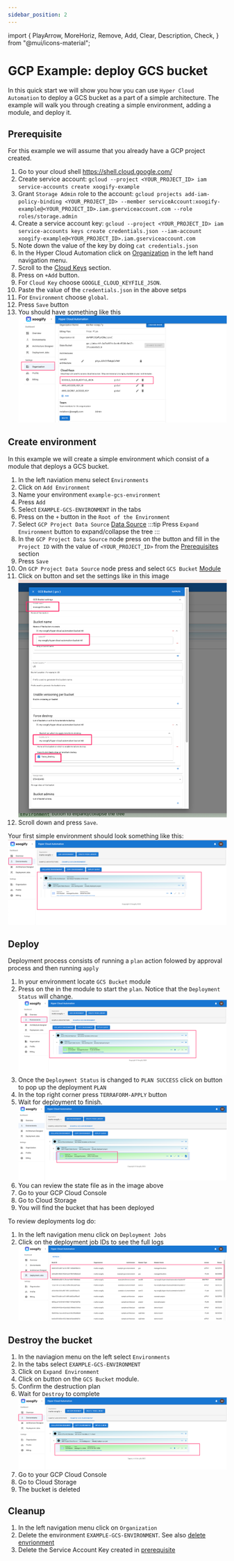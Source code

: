 ```yaml
---
sidebar_position: 2
---
```


import {
PlayArrow,
MoreHoriz,
Remove,
Add,
Clear,
Description,
Check,
} from "@mui/icons-material";

# GCP Example: deploy GCS bucket

In this quick start we will show you how you can use `Hyper Cloud Automation` to deploy a GCS bucket as a part of a simple architecture. The example will walk you through creating a simple environment, adding a module, and deploy it.

## Prerequisite

For this example we will assume that you already have a GCP project created.

1. Go to your cloud shell https://shell.cloud.google.com/
1. Create service account: `gcloud --project <YOUR_PROJECT_ID> iam service-accounts create xoogify-example`
1. Grant `Storage Admin` role to the account: `gcloud projects add-iam-policy-binding <YOUR_PROJECT_ID> --member serviceAccount:xoogify-example@<YOUR_PROJECT_ID>.iam.gserviceaccount.com --role roles/storage.admin`
1. Create a service account key: `gcloud --project <YOUR_PROJECT_ID> iam service-accounts keys create credentials.json --iam-account xoogify-example@<YOUR_PROJECT_ID>.iam.gserviceaccount.com`
1. Note down the value of the key by doing `cat credentials.json`
1. In the Hyper Cloud Automation click on [Organization](../Concepts/Organization.md) in the left hand navigation menu.
1. Scroll to the [Cloud Keys](../Concepts/Organization.md#cloud-keys) section.
1. Press on `+Add` button.
1. For `Cloud Key` choose `GOOGLE_CLOUD_KEYFILE_JSON`.
1. Paste the value of the `credentials.json` in the above setps
1. For `Environment` choose `global`.
1. Press `Save` button
1. You should have something like this
   ![Access Keys](./img/GCPExample-CreateGCPKey.png)

## Create environment

In this example we will create a simple environment which consist of a module that deploys a GCS bucket.

1. In the left naviation menu select `Environments`
1. Click on `Add Environment`
1. Name your environment `example-gcs-environment`
1. Press `Add`
1. Select `EXAMPLE-GCS-ENVIRONMENT` in the tabs
1. Press on the `+` button in the `Root of the Environment`
1. Select `GCP Project Data Source` [Data Source](../Concepts/DataSource.md)
   :::tip
   Press `Expand Environment` button to expand/collapse the tree
   :::
1. In the `GCP Project Data Source` node press on the <MoreHoriz width="30"/> button and fill in the `Project ID` with the value of `<YOUR_PROJECT_ID>` from the [Prerequisites](#prerequisite) section
1. Press `Save`
1. On `GCP Project Data Source` node press <Add width="30"/> and select `GCS Bucket` [Module](../Concepts/Module.md)
1. Click on <MoreHoriz width="30"/> button and set the settings like in this image
   ![GCS Module Settings](./img/GCPExample-GCSModuleSettings.png)
1. Scroll down and press `Save`.

Your first simple environment should look something like this:
![Simple Environment](./img/GCPExample-UndeployedEnvironment.png)

## Deploy

Deployment process consists of running a `plan` action folowed by approval process and then running `apply`

1. In your environment locate `GCS Bucket` module
1. Press on the <PlayArrow width="30" /> in the module to start the `plan`. Notice that the `Deployment Status` will change.
   ![Plan Running](./img/GCPExample-PlanWorking.png)
1. Once the `Deployment Status` is changed to `PLAN SUCCESS` click on <Check width="30"/> button to pop up the deployment `PLAN`
1. In the top right corner press `TERRAFORM-APPLY` button
1. Wait for deployment to finish.
   ![Apply finished](./img/GCPExample-ApplySuccess.png)
1. You can review the state file as in the image above
1. Go to your GCP Cloud Console
1. Go to Cloud Storage
1. You will find the bucket that has been deployed

To review deployments log do:

1. In the left navigation menu click on `Deployment Jobs`
1. Click on the deployment job IDs to see the full logs
   ![Deploment Jobs](./img/GCPExample-DeploymentJobs.png)

## Destroy the bucket

1. In the naviagion menu on the left select `Environments`
1. In the tabs select `EXAMPLE-GCS-ENVIRONMENT`
1. Click on `Expand Environment`
1. Click on <Clear width="30" /> button on the `GCS Bucket` module.
1. Confirm the destruction plan
1. Wait for `Destroy` to complete
   ![destroy bucket](./img/GCPExample-DestroyModule.png)
1. Go to your GCP Cloud Console
1. Go to Cloud Storage
1. The bucket is deleted

## Cleanup

1. In the left navigation menu click on `Organization`
1. Delete the environment `EXAMPLE-GCS-ENVIRONMENT`. See also [delete envrionment](../Concepts/Organization.md#renamedelete-envrionments)
1. Delete the Service Account Key created in [prerequisite](#prerequiste)
